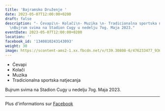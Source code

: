 ```yaml
---
title: 'Bajramsko Druženje '
date: 2023-05-07T12:00:00+0200
draft: false
description: "- Ćevapi\n- Kolači\n- Muzika \n- Tradicionalna sportska natjecanja\n\
  \nBujrum svima na Stadion Cugy u nedelju 7og. Maja 2023."
eventDate: 2023-05-07T12:00:00+0200
location: ''
facebook_id: '1340810243143093'
weight: 30
image: https://scontent-ams2-1.xx.fbcdn.net/v/t39.30808-6/476233477_936651505262116_4103480540059516894_n.jpg?_nc_cat=110&ccb=1-7&_nc_sid=9e60e4&_nc_ohc=1NQXN-jpLfYQ7kNvwFj9Rgj&_nc_oc=Adl4tWn8l-SUGxl_CyK27SsJgxxLWHVIrq2nk6VKLQemqdesblFbKdfkkBGe_jPG3oQ&_nc_zt=23&_nc_ht=scontent-ams2-1.xx&edm=ABTKTjYEAAAA&_nc_gid=4wnVItuYFjN3ThR3MPgwAg&oh=00_AfMG9zFGKM1HGJdkImna7Tx8mCPWrxdVrsjPP3YZou138A&oe=685A95CB
---
```


- Ćevapi
- Kolači
- Muzika 
- Tradicionalna sportska natjecanja

Bujrum svima na Stadion Cugy u nedelju 7og. Maja 2023.

---

Plus d'informations sur [Facebook](https://facebook.com/events/1340810243143093)